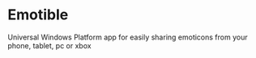 # Emotible
Universal Windows Platform app for easily sharing emoticons from your phone, tablet, pc or xbox
